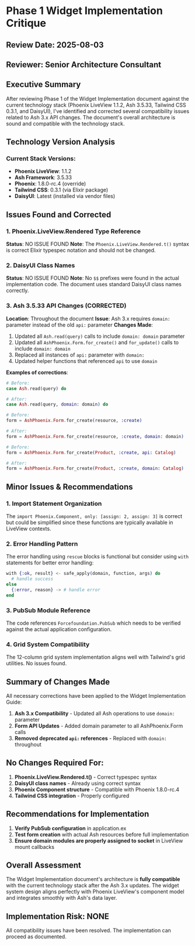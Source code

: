 # Phase 1 Widget Implementation Critique

## Review Date: 2025-08-03
## Reviewer: Senior Architecture Consultant

## Executive Summary

After reviewing Phase 1 of the Widget Implementation document against the current technology stack (Phoenix LiveView 1.1.2, Ash 3.5.33, Tailwind CSS 0.3.1, and DaisyUI), I've identified and corrected several compatibility issues related to Ash 3.x API changes. The document's overall architecture is sound and compatible with the technology stack.

## Technology Version Analysis

### Current Stack Versions:
- **Phoenix LiveView**: 1.1.2
- **Ash Framework**: 3.5.33
- **Phoenix**: 1.8.0-rc.4 (override)
- **Tailwind CSS**: 0.3.1 (via Elixir package)
- **DaisyUI**: Latest (installed via vendor files)

## Issues Found and Corrected

### 1. Phoenix.LiveView.Rendered Type Reference
**Status**: NO ISSUE FOUND
**Note**: The `Phoenix.LiveView.Rendered.t()` syntax is correct Elixir typespec notation and should not be changed.

### 2. DaisyUI Class Names
**Status**: NO ISSUE FOUND
**Note**: No `$$` prefixes were found in the actual implementation code. The document uses standard DaisyUI class names correctly.

### 3. Ash 3.5.33 API Changes (CORRECTED)
**Location**: Throughout the document
**Issue**: Ash 3.x requires `domain:` parameter instead of the old `api:` parameter
**Changes Made**:
1. Updated all `Ash.read(query)` calls to include `domain: domain` parameter
2. Updated all `AshPhoenix.Form.for_create()` and `for_update()` calls to include `domain: domain`
3. Replaced all instances of `api:` parameter with `domain:`
4. Updated helper functions that referenced `api` to use `domain`

**Examples of corrections**:
```elixir
# Before:
case Ash.read(query) do

# After:
case Ash.read(query, domain: domain) do

# Before:
form = AshPhoenix.Form.for_create(resource, :create)

# After:
form = AshPhoenix.Form.for_create(resource, :create, domain: domain)

# Before:
form = AshPhoenix.Form.for_create(Product, :create, api: Catalog)

# After:
form = AshPhoenix.Form.for_create(Product, :create, domain: Catalog)
```

## Minor Issues & Recommendations

### 1. Import Statement Organization
The `import Phoenix.Component, only: [assign: 2, assign: 3]` is correct but could be simplified since these functions are typically available in LiveView contexts.

### 2. Error Handling Pattern
The error handling using `rescue` blocks is functional but consider using `with` statements for better error handling:
```elixir
with {:ok, result} <- safe_apply(domain, function, args) do
  # handle success
else
  {:error, reason} -> # handle error
end
```

### 3. PubSub Module Reference
The code references `Forcefoundation.PubSub` which needs to be verified against the actual application configuration.

### 4. Grid System Compatibility
The 12-column grid system implementation aligns well with Tailwind's grid utilities. No issues found.

## Summary of Changes Made

All necessary corrections have been applied to the Widget Implementation Guide:

1. **Ash 3.x Compatibility** - Updated all Ash operations to use `domain:` parameter
2. **Form API Updates** - Added domain parameter to all AshPhoenix.Form calls
3. **Removed deprecated `api:` references** - Replaced with `domain:` throughout

## No Changes Required For:

1. **Phoenix.LiveView.Rendered.t()** - Correct typespec syntax
2. **DaisyUI class names** - Already using correct syntax
3. **Phoenix Component structure** - Compatible with Phoenix 1.8.0-rc.4
4. **Tailwind CSS integration** - Properly configured

## Recommendations for Implementation

1. **Verify PubSub configuration** in application.ex
2. **Test form creation** with actual Ash resources before full implementation
3. **Ensure domain modules are properly assigned to socket** in LiveView mount callbacks

## Overall Assessment

The Widget Implementation document's architecture is **fully compatible** with the current technology stack after the Ash 3.x updates. The widget system design aligns perfectly with Phoenix LiveView's component model and integrates smoothly with Ash's data layer.

## Implementation Risk: NONE

All compatibility issues have been resolved. The implementation can proceed as documented.